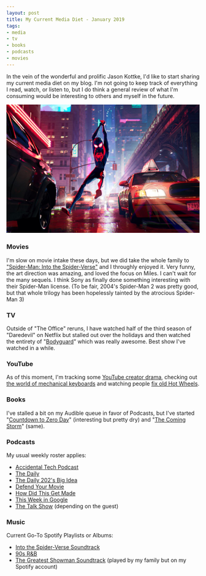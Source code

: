 ```yaml
---
layout: post
title: My Current Media Diet - January 2019
tags:
- media
- tv
- books
- podcasts
- movies
---
```


In the vein of the wonderful and prolific Jason Kottke, I'd like to start sharing my current media diet on my blog. I'm not going to keep track of everything I read, watch, or listen to, but I do think a general review of what I'm consuming would be interesting to others and myself in the future.

[![Spider-Man Into the Spider-verse](/public/images/spider-verse.jpg)](https://www.youtube.com/watch?v=tg52up16eq0)

### Movies

I'm slow on movie intake these days, but we did take the whole family to ["Spider-Man: Into the Spider-Verse"](https://www.imdb.com/title/tt4633694/) and I throughly enjoyed it. Very funny, the art direction was amazing, and loved the focus on Miles. I can't wait for the many sequels. I think Sony as finally done something interesting with their Spider-Man license. (To be fair, 2004's Spider-Man 2 was pretty good, but that whole trilogy has been hopelessly tainted by the atrocious Spider-Man 3)

### TV

Outside of "The Office" reruns, I have watched half of the third season of "Daredevil" on Netflix but stalled out over the holidays and then watched the entirety of "[Bodyguard](https://www.youtube.com/watch?v=tLfLU6-9lxY)" which was really awesome. Best show I've watched in a while.

### YouTube

As of this moment, I'm tracking some [YouTube creator drama](https://www.youtube.com/watch?v=jw7LD2-gg14), checking out [the world of mechanical keyboards](https://www.youtube.com/watch?v=MLv6OjBRuR0) and watching people [fix old Hot Wheels](https://www.youtube.com/watch?v=zFTBpAp4FwY).

### Books

I've stalled a bit on my Audible queue in favor of Podcasts, but I've started "[Countdown to Zero Day](https://www.amazon.com/Countdown-Zero-Day-Stuxnet-Digital/dp/0770436196)" (interesting but pretty dry) and "[The Coming Storm](https://www.goodreads.com/book/show/41016100-the-coming-storm)" (same).

### Podcasts

My usual weekly roster applies:

* [Accidental Tech Podcast](http://atp.fm/)
* [The Daily](https://www.nytimes.com/column/the-daily)
* [The Daily 202's Big Idea](https://www.washingtonpost.com/podcasts/daily-202-big-idea/?utm_term=.264bb4c25bf0)
* [Defend Your Movie](https://twitter.com/defendyourmovie?lang=en)
* [How Did This Get Made](https://www.earwolf.com/show/how-did-this-get-made/)
* [This Week in Google](https://twit.tv/shows/this-week-in-google)
* [The Talk Show](https://daringfireball.net/thetalkshow/) (depending on the guest)

### Music

Current Go-To Spotify Playlists or Albums:
* [Into the Spider-Verse Soundtrack](https://open.spotify.com/album/35s58BRTGAEWztPo9WqCIs?si=3ZtMXK6OSJ6j5ERInnnHEA)
* [90s R&B](https://open.spotify.com/user/n2jiykp5eyvdhsb5mn7b9w0oj/playlist/77qc9ts8MJAryxNSPEQgWJ?si=JMKN5Jc2T3W6tN0vv6NzVQ)
* [The Greatest Showman Soundtrack](https://open.spotify.com/album/7ayBZIe1FHkNv0T5xFCX6F?si=fySjzKwJTwCxq6alpt7yUQ) (played by my family but on my Spotify account)